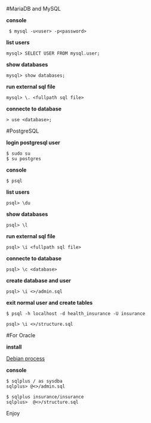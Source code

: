 #MariaDB and MySQL

**console**
```
 $ mysql -u<user> -p<password>
```
**list users**
```
mysql> SELECT USER FROM mysql.user;
```
**show databases**
```
mysql> show databases;
```
**run external sql file**
```
mysql> \. <fullpath sql file>
```
**connecte to database**
```
> use <database>;
```
#PostgreSQL

**login postgresql user**
```
$ sudo su
$ su postgres
```
**console**
```
$ psql
```
**list users**
```
psql> \du
```
**show databases**
```
psql> \l
```
**run external sql file**
```
psql> \i <fullpath sql file>
```
**connecte to database**
```
psql> \c <database>
```
**create database and user**
```
psql> \i <>/admin.sql
```
**exit normal user and create tables**
```
$ psql -h localhost -d health_insurance -U insurance
```
```
psql> \i <>/structure.sql
```
#For Oracle

**install**

[Debian process](http://www.javavault.it/2015/01/27/install-oracle-11g-xe-on-debian/)

**console**
```
$ sqlplus / as sysdba
sqlplus> @<>/admin.sql
```
```
$ sqlplus insurance/insurance
sqlplus>  @<>/structure.sql
```
Enjoy

